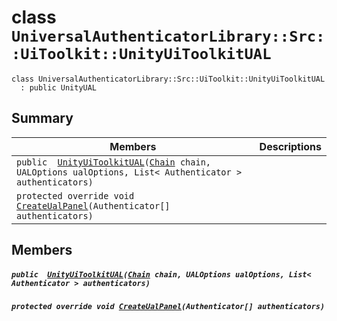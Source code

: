 # class `UniversalAuthenticatorLibrary::Src::UiToolkit::UnityUiToolkitUAL` 

```
class UniversalAuthenticatorLibrary::Src::UiToolkit::UnityUiToolkitUAL
  : public UnityUAL
```

## Summary

 Members                                | Descriptions                                
----------------------------------------|---------------------------------------------
`public  `[`UnityUiToolkitUAL`](#class_universal_authenticator_library_1_1_src_1_1_ui_toolkit_1_1_unity_ui_toolkit_u_a_l_1aa8d716f02f067c80639164caa9ad9f1e)`(`[`Chain`](.github/workflows/documentation/md/Chain.md#class_chain)` chain, UALOptions ualOptions, List< Authenticator > authenticators)` | 
`protected override void `[`CreateUalPanel`](#class_universal_authenticator_library_1_1_src_1_1_ui_toolkit_1_1_unity_ui_toolkit_u_a_l_1a8d35425b52a1611ece4b61c15fe9213e)`(Authenticator[] authenticators)` | 

## Members

##### `public  `[`UnityUiToolkitUAL`](#class_universal_authenticator_library_1_1_src_1_1_ui_toolkit_1_1_unity_ui_toolkit_u_a_l_1aa8d716f02f067c80639164caa9ad9f1e)`(`[`Chain`](.github/workflows/documentation/md/Chain.md#class_chain)` chain, UALOptions ualOptions, List< Authenticator > authenticators)` 

##### `protected override void `[`CreateUalPanel`](#class_universal_authenticator_library_1_1_src_1_1_ui_toolkit_1_1_unity_ui_toolkit_u_a_l_1a8d35425b52a1611ece4b61c15fe9213e)`(Authenticator[] authenticators)` 

